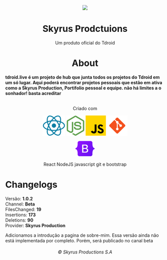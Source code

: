 <p align="center">
    <img src="https://github.com/Tdroid20/Tdroid20/assets/74636389/b09c5dfb-26ae-4d1f-919c-144feeb04e6a" width="90px" />
    <br>
    <h1 align="center">Skyrus Prodctuions</h1>
    <p align="center">Um produto oficial do Tdroid</p>
</p>

<h1 align="center">About</h1>
<strong>tdroid.live é um projeto de hub que junta todos os projetos do Tdroid em um só lugar. Aqui poderá encontrar projetos pessoais que estão em ativa como a Skyrus Production, Portifolio pessoal e equipe. não há limites a o sonhador! basta acreditar</strong>
<br>
<br>

<p align="center">Criado com</p>
<p align="center">
<img src="./PublicAssets/Icons/icon-react.png" />
<img src="./PublicAssets/Icons/icon-nodejs.png" />
<img src="./PublicAssets/Icons/icon-javscript.png" />
<img src="./PublicAssets/Icons/icon-git.png" />
</p>
<p align="center"><img src="./PublicAssets/Icons/Bootstrap_logo.svg.png" width="60px" /> </p>
<p align="center">React NodeJS javascript git e bootstrap</p>

# Changelogs

Versão: <strong>1.0.2</strong><br>
Channel: <strong>Beta</strong><br>
FilesChanged: **19** <br>
Insertions: **173** <br>
Deletions: **90** <br>
Provider: **Skyrus Production**<br>

Adicionamos a introdução a pagina de sobre-mim. Essa versão ainda não está implementada por completo.
Porém, será publicado no canal beta

<h6 align="center">© Skyrus Productions S.A</h6>
